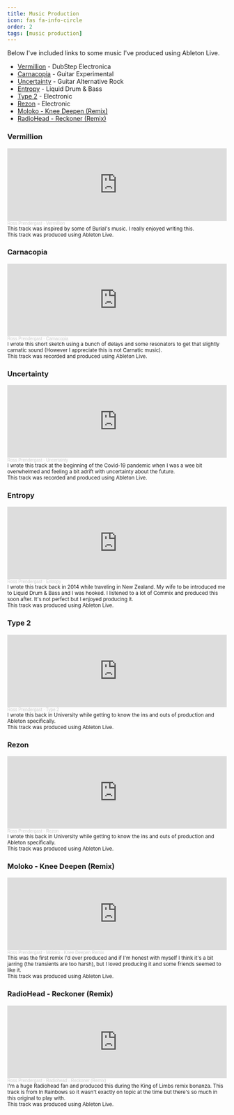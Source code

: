 ```yaml
---
title: Music Production
icon: fas fa-info-circle
order: 2
tags: [music production]
---
```


Below I've included links to some music I've produced using Ableton Live.

- [Vermillion](#Vermillion) - DubStep Electronica
- [Carnacopia](#Carnacopia) - Guitar Experimental 
- [Uncertainty](#Uncertainty) - Guitar Alternative Rock
- [Entropy](#Entropy) - Liquid Drum & Bass
- [Type 2](#Type-2) - Electronic
- [Rezon](#Rezon) - Electronic
- [Moloko - Knee Deepen (Remix)](#Moloko)
- [RadioHead - Reckoner (Remix)](#Radiohead)

### <a id="Vermillion"></a> Vermillion
<iframe width="100%" height="166" scrolling="no" frameborder="no" allow="autoplay" src="https://w.soundcloud.com/player/?url=https%3A//api.soundcloud.com/tracks/1186916743&color=%23ff5500&auto_play=false&hide_related=false&show_comments=true&show_user=true&show_reposts=false&show_teaser=true"></iframe><div style="font-size: 10px; color: #cccccc;line-break: anywhere;word-break: normal;overflow: hidden;white-space: nowrap;text-overflow: ellipsis; font-family: Interstate,Lucida Grande,Lucida Sans Unicode,Lucida Sans,Garuda,Verdana,Tahoma,sans-serif;font-weight: 100;"><a href="https://soundcloud.com/beat-maxing" title="Ross Prendergast" target="_blank" style="color: #cccccc; text-decoration: none;">Ross Prendergast</a> · <a href="https://soundcloud.com/beat-maxing/vermillion" title="Vermillion" target="_blank" style="color: #cccccc; text-decoration: none;">Vermillion</a></div>
<sub>This track was inspired by some of Burial's music. I really enjoyed writing this.<br>This track was produced using Ableton Live. </sub>

### <a id="Carnacopia"></a> Carnacopia
<iframe width="100%" height="166" scrolling="no" frameborder="no" allow="autoplay" src="https://w.soundcloud.com/player/?url=https%3A//api.soundcloud.com/tracks/1186873270&color=%23ff5500&auto_play=false&hide_related=false&show_comments=true&show_user=true&show_reposts=false&show_teaser=true"></iframe><div style="font-size: 10px; color: #cccccc;line-break: anywhere;word-break: normal;overflow: hidden;white-space: nowrap;text-overflow: ellipsis; font-family: Interstate,Lucida Grande,Lucida Sans Unicode,Lucida Sans,Garuda,Verdana,Tahoma,sans-serif;font-weight: 100;"><a href="https://soundcloud.com/beat-maxing" title="Ross Prendergast" target="_blank" style="color: #cccccc; text-decoration: none;">Ross Prendergast</a> · <a href="https://soundcloud.com/beat-maxing/carnacopia" title="Carnacopia" target="_blank" style="color: #cccccc; text-decoration: none;">Carnacopia</a></div>
<sub>I wrote this short sketch using a bunch of delays and some resonators to get that slightly carnatic sound (However I appreciate this is not Carnatic music).<br>This track was recorded and produced using Ableton Live. </sub>

### <a id="Uncertainty"></a> Uncertainty
<iframe width="100%" height="166" scrolling="no" frameborder="no" allow="autoplay" src="https://w.soundcloud.com/player/?url=https%3A//api.soundcloud.com/tracks/1186903324&color=%23ff5500&auto_play=false&hide_related=false&show_comments=true&show_user=true&show_reposts=false&show_teaser=true"></iframe><div style="font-size: 10px; color: #cccccc;line-break: anywhere;word-break: normal;overflow: hidden;white-space: nowrap;text-overflow: ellipsis; font-family: Interstate,Lucida Grande,Lucida Sans Unicode,Lucida Sans,Garuda,Verdana,Tahoma,sans-serif;font-weight: 100;"><a href="https://soundcloud.com/beat-maxing" title="Ross Prendergast" target="_blank" style="color: #cccccc; text-decoration: none;">Ross Prendergast</a> · <a href="https://soundcloud.com/beat-maxing/uncertainty" title="Uncertainty" target="_blank" style="color: #cccccc; text-decoration: none;">Uncertainty</a></div>
<sub>I wrote this track at the beginning of the Covid-19 pandemic when I was a wee bit overwhelmed and feeling a bit adrift with uncertainty about the future.<br>This track was recorded and produced using Ableton Live. </sub>

### <a id="Entropy"></a> Entropy
<iframe  width="100%"  height="166"  scrolling="no"  frameborder="no"  allow="autoplay"  src="https://w.soundcloud.com/player/?url=https%3A//api.soundcloud.com/tracks/104176016&color=%23ff5500&auto_play=false&hide_related=false&show_comments=true&show_user=true&show_reposts=false&show_teaser=true"></iframe><div  style="font-size: 10px; color: #cccccc;line-break: anywhere;word-break: normal;overflow: hidden;white-space: nowrap;text-overflow: ellipsis; font-family: Interstate,Lucida Grande,Lucida Sans Unicode,Lucida Sans,Garuda,Verdana,Tahoma,sans-serif;font-weight: 100;"><a  href="https://soundcloud.com/beat-maxing"  title="Ross Prendergast"  target="_blank"  style="color: #cccccc; text-decoration: none;">Ross Prendergast</a> · <a  href="https://soundcloud.com/beat-maxing/entropy"  title="Entropy"  target="_blank"  style="color: #cccccc; text-decoration: none;">Entropy</a></div>
<sub>I wrote this track back in 2014 while traveling in New Zealand. My wife to be introduced me to Liquid Drum & Bass and I was hooked. I listened to a lot of Commix and produced this soon after. It's not perfect but I enjoyed producing it.<br>This track was produced using Ableton Live. </sub>

### <a id="Type-2"></a> Type 2
<iframe  width="100%"  height="166"  scrolling="no"  frameborder="no"  allow="autoplay"  src="https://w.soundcloud.com/player/?url=https%3A//api.soundcloud.com/tracks/104176045&color=%23ff5500&auto_play=false&hide_related=false&show_comments=true&show_user=true&show_reposts=false&show_teaser=true"></iframe><div  style="font-size: 10px; color: #cccccc;line-break: anywhere;word-break: normal;overflow: hidden;white-space: nowrap;text-overflow: ellipsis; font-family: Interstate,Lucida Grande,Lucida Sans Unicode,Lucida Sans,Garuda,Verdana,Tahoma,sans-serif;font-weight: 100;"><a  href="https://soundcloud.com/beat-maxing"  title="Ross Prendergast"  target="_blank"  style="color: #cccccc; text-decoration: none;">Ross Prendergast</a> · <a  href="https://soundcloud.com/beat-maxing/type-2"  title="Type 2"  target="_blank"  style="color: #cccccc; text-decoration: none;">Type 2</a></div>
<sub>I wrote this back in University while getting to know the ins and outs of production and Ableton specifically. <br>This track was produced using Ableton Live. </sub>

### <a id="Rezon"></a> Rezon
<iframe  width="100%"  height="166"  scrolling="no"  frameborder="no"  allow="autoplay"  src="https://w.soundcloud.com/player/?url=https%3A//api.soundcloud.com/tracks/104175980&color=%23ff5500&auto_play=false&hide_related=false&show_comments=true&show_user=true&show_reposts=false&show_teaser=true"></iframe><div  style="font-size: 10px; color: #cccccc;line-break: anywhere;word-break: normal;overflow: hidden;white-space: nowrap;text-overflow: ellipsis; font-family: Interstate,Lucida Grande,Lucida Sans Unicode,Lucida Sans,Garuda,Verdana,Tahoma,sans-serif;font-weight: 100;"><a  href="https://soundcloud.com/beat-maxing"  title="Ross Prendergast"  target="_blank"  style="color: #cccccc; text-decoration: none;">Ross Prendergast</a> · <a  href="https://soundcloud.com/beat-maxing/rezon"  title="Rezon"  target="_blank"  style="color: #cccccc; text-decoration: none;">Rezon</a></div>
<sub>I wrote this back in University while getting to know the ins and outs of production and Ableton specifically. <br>This track was produced using Ableton Live. </sub>

### <a id="Moloko"></a> Moloko - Knee Deepen (Remix)
<iframe  width="100%"  height="166"  scrolling="no"  frameborder="no"  allow="autoplay"  src="https://w.soundcloud.com/player/?url=https%3A//api.soundcloud.com/tracks/56457598&color=%23ff5500&auto_play=false&hide_related=false&show_comments=true&show_user=true&show_reposts=false&show_teaser=true"></iframe><div  style="font-size: 10px; color: #cccccc;line-break: anywhere;word-break: normal;overflow: hidden;white-space: nowrap;text-overflow: ellipsis; font-family: Interstate,Lucida Grande,Lucida Sans Unicode,Lucida Sans,Garuda,Verdana,Tahoma,sans-serif;font-weight: 100;"><a  href="https://soundcloud.com/beat-maxing"  title="Ross Prendergast"  target="_blank"  style="color: #cccccc; text-decoration: none;">Ross Prendergast</a> · <a  href="https://soundcloud.com/beat-maxing/moloko-knee-deepen-remix"  title="Moloko - Knee Deepen Remix"  target="_blank"  style="color: #cccccc; text-decoration: none;">Moloko - Knee Deepen Remix</a></div>
<sub>This was the first remix I'd ever produced and if I'm honest with myself I think it's a bit jarring (the transients are too harsh), but I loved producing it and some friends seemed to like it.<br>This track was produced using Ableton Live. </sub>

### <a id="Radiohead"></a> RadioHead - Reckoner (Remix)
<iframe  width="100%"  height="166"  scrolling="no"  frameborder="no"  allow="autoplay"  src="https://w.soundcloud.com/player/?url=https%3A//api.soundcloud.com/tracks/53077108&color=%23ff5500&auto_play=false&hide_related=false&show_comments=true&show_user=true&show_reposts=false&show_teaser=true"></iframe><div  style="font-size: 10px; color: #cccccc;line-break: anywhere;word-break: normal;overflow: hidden;white-space: nowrap;text-overflow: ellipsis; font-family: Interstate,Lucida Grande,Lucida Sans Unicode,Lucida Sans,Garuda,Verdana,Tahoma,sans-serif;font-weight: 100;"><a  href="https://soundcloud.com/beat-maxing"  title="Ross Prendergast"  target="_blank"  style="color: #cccccc; text-decoration: none;">Ross Prendergast</a> · <a  href="https://soundcloud.com/beat-maxing/reckoner-remix"  title="Radiohead - Reckoner (Remix)"  target="_blank"  style="color: #cccccc; text-decoration: none;">Radiohead - Reckoner (Remix)</a></div>
<sub>I'm a huge Radiohead fan and produced this during the King of Limbs remix bonanza. This track is from In Rainbows so it wasn't exactly on topic at the time but there's so much in this original to play with.<br>This track was produced using Ableton Live. </sub>